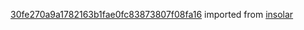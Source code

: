 [30fe270a9a1782163b1fae0fc83873807f08fa16](https://github.com/insolar/insolar/commit/30fe270a9a1782163b1fae0fc83873807f08fa16) imported from [insolar](https://github.com/insolar/insolar)
